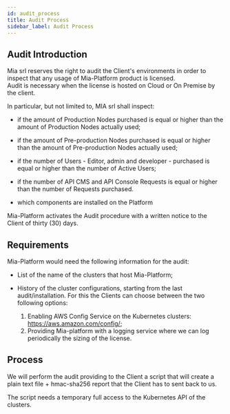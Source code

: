 ```yaml
---
id: audit_process
title: Audit Process
sidebar_label: Audit Process
---
```

## Audit Introduction

Mia srl reserves the right to audit the Client's environments in order to inspect that any usage of Mia-Platform product is licensed.  
Audit is necessary when the license is hosted on Cloud or On Premise by the client.

In particular, but not limited to, MIA srl shall inspect:

* if the amount of Production Nodes purchased is equal or higher than the amount of Production Nodes actually used;

* if the amount of Pre-production Nodes purchased is equal or higher than the amount of Pre-production Nodes actually used;

* if the number of Users - Editor, admin and developer - purchased is equal or higher than the number of Active Users;

* if the number of API CMS and API Console Requests is equal or higher than the number of Requests purchased.

* which components are installed on the Platform

Mia-Platform activates the Audit procedure with a written notice to the Client of
thirty (30) days.

## Requirements

Mia-Platform would need the following information for the audit:

* List of the name of the clusters that host Mia-Platform;

* History of the cluster configurations, starting from the last audit/installation. For this the Clients can choose between the two following options:
  1. Enabling AWS Config Service on the Kubernetes clusters: <https://aws.amazon.com/config/>;
  2. Providing Mia-platform with a logging service where we can log periodically the sizing of the license.

## Process

We will perform the audit providing to the Client a script that will create a plain text file + hmac-sha256 report that the Client has to sent back to us.

The script needs a temporary full access to the Kubernetes API of the clusters.
